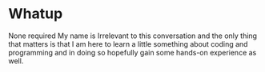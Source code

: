 # Whatup
None required
My name is Irrelevant to this conversation and the only thing that matters is that I am here to learn a little something about coding and programming and in doing so hopefully gain some hands-on experience as well.
